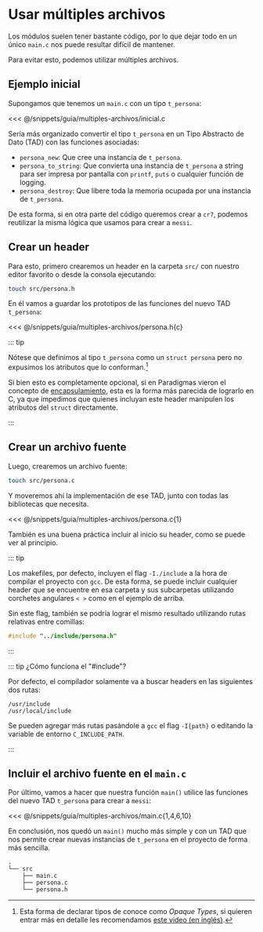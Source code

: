 # Usar múltiples archivos

Los módulos suelen tener bastante código, por lo que dejar todo en un único
`main.c` nos puede resultar difícil de mantener.

Para evitar esto, podemos utilizar múltiples archivos.

## Ejemplo inicial

Supongamos que tenemos un `main.c` con un tipo `t_persona`:

<<< @/snippets/guia/multiples-archivos/inicial.c

Sería más organizado convertir el tipo `t_persona` en un Tipo Abstracto de Dato
(TAD) con las funciones asociadas:

- `persona_new`: Que cree una instancia de `t_persona`.
- `persona_to_string`: Que convierta una instancia de `t_persona` a string para
ser impresa por pantalla con `printf`, `puts` o cualquier función de logging.
- `persona_destroy`: Que libere toda la memoria ocupada por una instancia de
`t_persona`.

De esta forma, si en otra parte del código queremos crear a `cr7`, podemos
reutilizar la misma lógica que usamos para crear a `messi`.

## Crear un header

Para esto, primero crearemos un header en la carpeta `src/` con nuestro editor
favorito o desde la consola ejecutando:

```bash
touch src/persona.h
```

En él vamos a guardar los prototipos de las funciones del nuevo TAD `t_persona`:

<<< @/snippets/guia/multiples-archivos/persona.h{c}

::: tip

Nótese que definimos al tipo `t_persona` como un `struct persona` pero no
expusimos los atributos que lo conforman.[^1]

Si bien esto es completamente opcional, si en Paradigmas vieron el concepto de
[encapsulamiento](https://es.wikipedia.org/wiki/Encapsulamiento_(inform%C3%A1tica)),
esta es la forma más parecida de lograrlo en C, ya que impedimos que quienes
incluyan este header manipulen los atributos del `struct` directamente.

:::

## Crear un archivo fuente

Luego, crearemos un archivo fuente:

```bash
touch src/persona.c
```

Y moveremos ahí la implementación de ese TAD, junto con todas las bibliotecas
que necesita.

<<< @/snippets/guia/multiples-archivos/persona.c{1}

También es una buena práctica incluir al inicio su header, como se puede ver al
principio.

::: tip

Los makefiles, por defecto, incluyen el flag `-I./include` a la hora de compilar
el proyecto con `gcc`. De esta forma, se puede incluir cualquier header que se
encuentre en esa carpeta y sus subcarpetas utilizando corchetes angulares
`< >` como en el ejemplo de arriba.

Sin este flag, también se podría lograr el mismo resultado utilizando rutas
relativas entre comillas:

```c
#include "../include/persona.h"
```

:::

::: tip ¿Cómo funciona el "#include"?

Por defecto, el compilador solamente va a buscar headers en las siguientes dos
rutas:


```
/usr/include
/usr/local/include
```

Se pueden agregar más rutas pasándole a `gcc` el flag `-I{path}` o editando la
variable de entorno `C_INCLUDE_PATH`.

:::

## Incluir el archivo fuente en el `main.c`

Por último, vamos a hacer que nuestra función `main()` utilice las funciones del
nuevo TAD `t_persona` para crear a `messi`:

<<< @/snippets/guia/multiples-archivos/main.c{1,4,6,10}

En conclusión, nos quedó un `main()` mucho más simple y con un TAD que nos
permite crear nuevas instancias de `t_persona` en el proyecto de forma más
sencilla.

```
.
└── src
    ├── main.c
    ├── persona.c
    └── persona.h
```

[^1]: Esta forma de declarar tipos de conoce como _Opaque Types_, si quieren
entrar más en detalle les recomendamos
[este video (en inglés)](https://www.youtube.com/watch?v=TsUOhPsZk6k).
